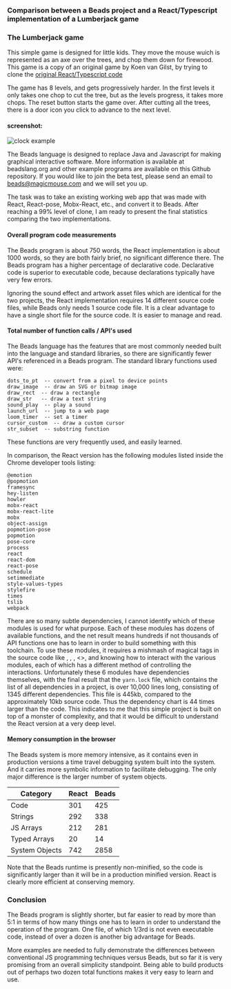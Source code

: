 ### Comparison between a Beads project and a React/Typescript implementation of a Lumberjack game


### The Lumberjack game

This simple game is designed for little kids. They move the mouse wuich is represented as an axe over the trees, and chop them down for firewood. This game is a copy of an original game by Koen van Gilst, by trying to clone the [original React/Typescript code](https://github.com/vnglst/lumber-jack)

The game has 8 levels, and gets progressively harder. In the first levels it only takes one chop to cut the tree, but as the levels progress, it takes more chops. The reset button starts the game over. After cutting all the trees, there is a door icon you click to advance to the next level. 

#### screenshot:

![clock example](http://magicmouse.com/beads/examples/lumberjack/lumberjack_screenshot.jpg)

The Beads language is designed to replace Java and Javascript for making graphical interactive software. More information is available at beadslang.org and other example programs are available on this Github repository. If you would like to join the beta test, please send an email to beads@magicmouse.com and we will set you up.

The task was to take an existing working web app that was made with React, React-pose, Mobx-React, etc., and convert it to Beads. After reaching a 99% level of clone, I am ready to present the final statistics comparing the two implementations.

#### Overall program code measurements

The Beads program is about 750 words, the React implementation is about 1000 words, so they are both fairly brief, no significant difference there. The Beads program has a higher percentage of declarative code. Declarative code is superior to executable code, because declarations typically have very few errors.
	
Ignoring the sound effect and artwork asset files which are identical for the two projects, the React implementation requires 14 different source code files, while Beads only needs 1 source code file. It is a clear advantage to have a single short file for the source code. It is easier to manage and read.

#### Total number of function calls / API's used

The Beads language has the features that are most commonly needed built into the language and standard libraries, so there are significantly fewer API's referenced in a Beads program. The standard library functions used were:

	dots_to_pt  -- convert from a pixel to device points
	draw_image  -- draw an SVG or bitmap image
	draw_rect  -- draw a rectangle
	draw_str   -- draw a text string
	sound_play  -- play a sound
	launch_url  -- jump to a web page
	loom_timer  -- set a timer
	cursor_custom  -- draw a custom cursor
	str_subset  -- substring function
	
These functions are very frequently used, and easily learned.

In comparison, the React version has the following modules listed inside the Chrome developer tools listing:

	@emotion
	@popmotion
	framesync
	hey-listen
	howler
	mobx-react
	mobx-react-lite
	mobx
	object-assign
	popmotion-pose
	popmotion
	pose-core
	process
	react
	react-dom
	react-pose
	schedule
	setimmediate
	style-values-types
	stylefire
	times
	tslib
	webpack
		
There are so many subtle dependencies, I cannot identify which of these modules is used for what purpose. Each of these modules has dozens of available functions, and the net result means hundreds if not thousands of API functions one has to learn in order to build something with this toolchain. To use these modules, it requires a mishmash of magical tags in the source code like <PoseGroup>, <Container>, <Provider>, <>, and knowing how to interact with the various modules, each of which has a different method of controlling the interactions. Unfortunately these 6 modules have dependencies themselves, with the final result that the `yarn.lock` file, which contains the list of all dependencies in a project, is over 10,000 lines long, consisting of 1345 different dependencies. This file is 445kb, compared to the approximately 10kb source code. Thus the dependency chart is 44 times larger than the code. This indicates to me that this simple project is built on top of a monster of complexity, and that it would be difficult to understand the React version at a very deep level.

#### Memory consumption in the browser

The Beads system is more memory intensive, as it contains even in production versions a time travel debugging system built into the system. And it carries more symbolic information to facilitate debugging. The only major difference is the larger number of system objects. 

| Category | React | Beads |
| --- | --- | --- |
| Code | 301 | 425 |
| Strings | 292 | 338 |
| JS Arrays | 212 | 281 |
| Typed Arrays | 20 | 14 |
| System Objects | 742 | 2858 |

Note that the Beads runtime is presently non-minified, so the code is significantly larger than it will be in a production minified version. React is clearly more efficient at conserving memory.

### Conclusion

The Beads program is slightly shorter, but far easier to read by more than 5:1 in terms of how many things one has to learn in order to understand the operation of the program. One file, of which 1/3rd is not even executable code, instead of over a dozen is another big advantage for Beads.

More examples are needed to fully demonstrate the differences between conventional JS programming techniques versus Beads, but so far it is very promising from an overall simplicity standpoint. Being able to build products out of perhaps two dozen total functions makes it very easy to learn and use.


	



